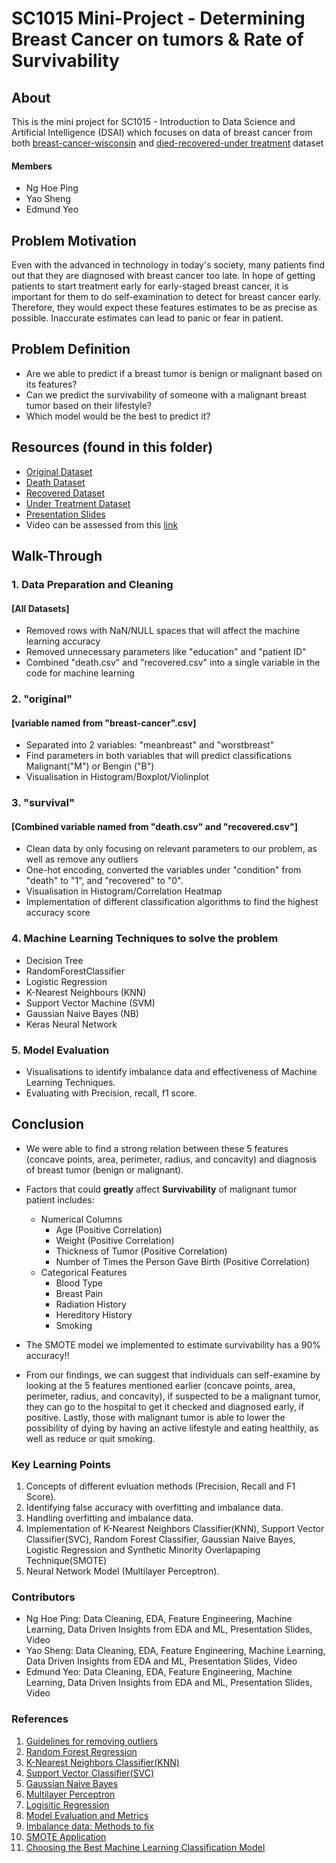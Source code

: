# SC1015 Mini-Project - Determining Breast Cancer on tumors &amp; Rate of Survivability

## About 
This is the mini project for SC1015 - Introduction to Data Science and Artificial Intelligence (DSAI) which focuses on data of breast cancer from both [breast-cancer-wisconsin](https://www.kaggle.com/datasets/uciml/breast-cancer-wisconsin-data) and [died-recovered-under treatment](https://www.kaggle.com/datasets/homayoonkhadivi/breast-cancer-datasets) dataset

#### Members
- Ng Hoe Ping
- Yao Sheng
- Edmund Yeo


## Problem Motivation
Even with the advanced in technology in today's society, many patients find out that they are diagnosed with breast cancer too late. In hope of getting patients to start treatment early for early-staged breast cancer, it is important for them to do self-examination to detect for breast cancer early. Therefore, they would expect these features estimates to be as precise as possible. Inaccurate estimates can lead to panic or fear in patient.

## Problem Definition
- Are we able to predict if a breast tumor is benign or malignant based on its features?
- Can we predict the survivability of someone with a malignant breast tumor based on their lifestyle?
- Which model would be the best to predict it?

## Resources (found in this folder)

- [Original Dataset](https://github.com/bobesaur/SC1015_MiniProj/blob/main/breast-cancer.csv)
- [Death Dataset](https://github.com/bobesaur/SC1015_MiniProj/blob/main/death.csv)
- [Recovered Dataset](https://github.com/bobesaur/SC1015_MiniProj/blob/main/recovered.csv)
- [Under Treatment Dataset](https://github.com/bobesaur/SC1015_MiniProj/blob/main/under%20treatment.csv)
- [Presentation Slides](https://github.com/bobesaur/SC1015_MiniProj/blob/main/SC1015%20Mini-Project%20Slides.pdf)
- Video can be assessed from this [link](https://youtu.be/NGaIxfxqTGs)


## Walk-Through 
<h3>1. Data Preparation and Cleaning</h3>
<h4>[All Datasets]</h4>

- Removed rows with NaN/NULL spaces that will affect the machine learning accuracy
- Removed unnecessary parameters like "education" and "patient ID"
- Combined "death.csv" and "recovered.csv" into a single variable in the code for machine learning

<h3>2. "original"</h3>
<h4>[variable named from "breast-cancer".csv]</h4>

- Separated into 2 variables: "meanbreast" and "worstbreast"
- Find parameters in both variables that will predict classifications Malignant("M") or Bengin ("B")
- Visualisation in Histogram/Boxplot/Violinplot

<h3>3. "survival"</h3>
<h4>[Combined variable named from "death.csv" and "recovered.csv"]</h4>

- Clean data by only focusing on relevant parameters to our problem, as well as remove any outliers
- One-hot encoding, converted the variables under "condition" from "death" to "1", and "recovered" to "0".
- Visualisation in Histogram/Correlation Heatmap
- Implementation of different classification algorithms to find the highest accuracy score

<h3>4. Machine Learning Techniques to solve the problem</h3>

- Decision Tree
- RandomForestClassifier
- Logistic Regression
- K-Nearest Neighbours (KNN)
- Support Vector Machine (SVM)
- Gaussian Naive Bayes (NB)
- Keras Neural Network


<h3>5. Model Evaluation</h3>

- Visualisations to identify imbalance data and effectiveness of Machine Learning Techniques.
- Evaluating with Precision, recall, f1 score.

## Conclusion
- We were able to find a strong relation between these 5 features (concave points, area, perimeter, radius, and concavity) and diagnosis of breast tumor (benign or malignant).
- Factors that could **greatly** affect **Survivability** of malignant tumor patient includes:
    - Numerical Columns 
        - Age (Positive Correlation)
        - Weight (Positive Correlation)
        - Thickness of Tumor (Positive Correlation)
        - Number of Times the Person Gave Birth (Positive Correlation)
    - Categorical Features 
        - Blood Type
        - Breast Pain
        - Radiation History
        - Hereditory History
        - Smoking
    
- The SMOTE model we implemented to estimate survivability has a 90% accuracy!!
- From our findings, we can suggest that individuals can self-examine by looking at the 5 features mentioned earlier (concave points, area, perimeter, radius, and concavity), if suspected to be a malignant tumor, they can go to the hospital to get it checked and diagnosed early, if positive. Lastly, those with malignant tumor is able to lower the possibility of dying by having an active lifestyle and eating healthily, as well as reduce or quit smoking.

### Key Learning Points
1. Concepts of different evluation methods (Precision, Recall and F1 Score).
2. Identifying false accuracy with overfitting and imbalance data.
3. Handling overfitting and imbalance data.
4. Implementation of K-Nearest Neighbors Classifier(KNN), Support Vector Classifier(SVC), Random Forest Classifier, Gaussian Naive Bayes, Logistic Regression and Synthetic Minority Overlapaping Technique(SMOTE)
5. Neural Network Model (Multilayer Perceptron).

### Contributors
- Ng Hoe Ping: Data Cleaning, EDA, Feature Engineering, Machine Learning, Data Driven Insights from EDA and ML, Presentation Slides, Video
- Yao Sheng: Data Cleaning, EDA, Feature Engineering, Machine Learning, Data Driven Insights from EDA and ML, Presentation Slides, Video
- Edmund Yeo: Data Cleaning, EDA, Feature Engineering, Machine Learning, Data Driven Insights from EDA and ML, Presentation Slides, Video

### References 
1. [Guidelines for removing outliers](https://santoshraviteja.medium.com/how-to-remove-outliers-using-python-ea52877f5a78)
2. [Random Forest Regression](https://towardsdatascience.com/random-forest-regression-5f605132d19d)
3. [K-Nearest Neighbors Classifier(KNN)](https://www.digitalocean.com/community/tutorials/k-nearest-neighbors-knn-in-python)
4. [Support Vector Classifier(SVC)](https://www.datacamp.com/tutorial/svm-classification-scikit-learn-python)
5. [Gaussian Naive Bayes](https://www.analyticsvidhya.com/blog/2021/11/implementation-of-gaussian-naive-bayes-in-python-sklearn/)
6. [Multilayer Perceptron](https://towardsdatascience.com/multilayer-perceptron-explained-with-a-real-life-example-and-python-code-sentiment-analysis-cb408ee93141)
7. [Logisitic Regression](https://medium.com/@curryrowan/simplified-logistic-regression-classification-with-categorical-variables-in-python-1ce50c4b137)
8. [Model Evaluation and Metrics](https://muhammaddawoodaslam.medium.com/model-evaluation-and-metrics-in-data-science-1204c2004555)
9. [Imbalance data: Methods to fix](https://www.turintech.ai/what-is-imbalanced-data-and-how-to-handle-it/)
10. [SMOTE Application](https://www.analyticsvidhya.com/blog/2020/10/overcoming-class-imbalance-using-smote-techniques/)
11. [Choosing the Best Machine Learning Classification Model](https://www.mathworks.com/campaigns/offers/next/choosing-the-best-machine-learning-classification-model-and-avoiding-overfitting.html)
